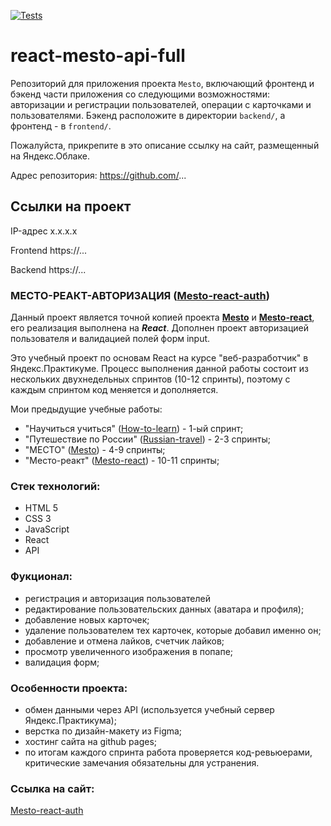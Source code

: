 [![Tests](https://github.com/yandex-praktikum/react-mesto-api-full-gha/actions/workflows/tests.yml/badge.svg)](https://github.com/yandex-praktikum/react-mesto-api-full-gha/actions/workflows/tests.yml)

# react-mesto-api-full

Репозиторий для приложения проекта `Mesto`, включающий фронтенд и бэкенд части приложения со следующими возможностями: авторизации и регистрации пользователей, операции с карточками и пользователями. Бэкенд расположите в директории `backend/`, а фронтенд - в `frontend/`.

Пожалуйста, прикрепите в это описание ссылку на сайт, размещенный на Яндекс.Облаке.

Адрес репозитория: https://github.com/...

## Ссылки на проект

IP-адрес x.x.x.x

Frontend https://...

Backend https://...

### MЕСТО-РЕАКТ-АВТОРИЗАЦИЯ ([Mesto-react-auth](https://krylatka2022.github.io/react-mesto-auth/))

Данный проект является точной копией проекта **[Mesto](https://krylatka2022.github.io/Mesto/)** и **[Mesto-react](https://krylatka2022.github.io/Mesto-react/)**, его реализация выполнена на **_React_**. Дополнен проект авторизацией пользователя и валидацией полей форм input.

Это учебный проект по основам React на курсе "веб-разработчик" в Яндекс.Практикуме. Процесс выполнения данной работы состоит из нескольких двухнедельных спринтов (10-12 спринты), поэтому с каждым спринтом код меняется и дополняется.

Мои предыдущие учебные работы:

- "Научиться учиться" ([How-to-learn](https://krylatka2022.github.io/How-to-learn/)) - 1-ый спринт;
- "Путешествие по России" ([Russian-travel](https://krylatka2022.github.io/Russian-travel/)) - 2-3 спринты;
- "МЕСТО" ([Mesto](https://krylatka2022.github.io/Mesto/)) - 4-9 спринты;
- "Mесто-реакт" ([Mesto-react](https://krylatka2022.github.io/Mesto-react/)) - 10-11 спринты;

### Стек технологий:

- HTML 5
- CSS 3
- JavaScript
- React
- API

### Фукционал:

- регистрация и авторизация пользователей
- редактирование пользовательских данных (аватара и профиля);
- добавление новых карточек;
- удаление пользователем тех карточек, которые добавил именно он;
- добавление и отмена лайков, счетчик лайков;
- просмотр увеличенного изображения в попапе;
- валидация форм;

### Особенности проекта:

- обмен данными через API (используется учебный сервер Яндекс.Практикума);
- верстка по дизайн-макету из Figma;
- хостинг сайта на github pages;
- по итогам каждого спринта работа проверяется код-ревьюерами, критические замечания обязательны для устранения.

### Ссылка на сайт:

[Mesto-react-auth](https://krylatka2022.github.io/react-mesto-auth/)
